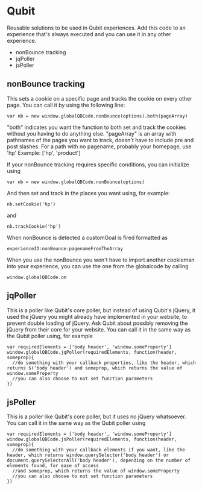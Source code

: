 # Qubit

Reusable solutions to be used in Qubit experiences. Add this code to an experience that's always executed and you can use it in any other experience.

- nonBounce tracking
- jqPoller
- jsPoller


## nonBounce tracking
This sets a cookie on a specific page and tracks the cookie on every other page.
You can call it by using the following line:
```
var nb = new window.globalQBCode.nonBounce(options).both(pageArray)
```
"both" indicates you want the function to both set and track the cookies without you having to do anything else.
"pageArray" is an array with pathnames of the pages you want to track, doesn't have to include pre and post slashes. For a path with no pagename, probably your homepage, use 'hp'
Example: ['hp', 'product']

If your nonBounce tracking requires specific conditions, you can initialize using
```
var nb = new window.globalQBCode.nonBounce(options)
```
And then set and track in the places you want using, for example:
```
nb.setCookie('hp')
```
and
```
nb.trackCookie('hp')
```

When nonBounce is detected a customGoal is fired formatted as
```
experienceID:nonBounce:pagenameFromTheArray
```

When you use the nonBounce you won't have to import another cookieman into your experience, you can use the one from the globalcode by calling
```
window.globalQBCode.cm
```


## jqPoller
This is a poller like Qubit's core poller, but instead of using Qubit's jQuery, it used the jQuery you might already have implemented in your website, to prevent double loading of jQuery. Ask Qubit about possibly removing the jQuery from their core for your website.
You can call it in the same way as the Qubit poller using, for example
```
var requiredElements = ['body header', 'window.someProperty']
window.globalQBCode.jqPoller(requiredElements, function(header, someprop){
  //do something with your callback properties, like the header, which returns $('body header') and someprop, which returns the value of window.someProperty
  //you can also choose to not set function parameters
})
```

## jsPoller
This is a poller like Qubit's core poller, but it uses no jQuery whatsoever.
You can call it in the same way as the Qubit poller using
```
var requiredElements = ['body header', 'window.someProperty']
window.globalQBCode.jsPoller(requiredElements, function(header, someprop){
  //do something with your callback elements if you want, like the header, which returns window.querySelector('body header') or document.querySelectorAll('body header'), depending on the number of elements found, for ease of access
  //and someprop, which returns the value of window.someProperty
  //you can also choose to not set function parameters
})
```
